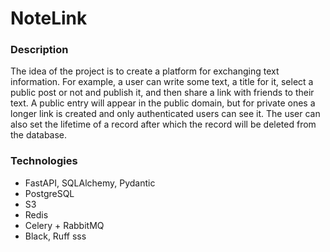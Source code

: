 # NoteLink
### Description
The idea of ​​the project is to create a platform for exchanging text information. For example, a user can write some text, a title for it, select a public post or not and publish it, and then share a link with friends to their text. A public entry will appear in the public domain, but for private ones a longer link is created and only authenticated users can see it.
The user can also set the lifetime of a record after which the record will be deleted from the database.

### Technologies
- FastAPI, SQLAlchemy, Pydantic
- PostgreSQL
- S3
- Redis
- Celery + RabbitMQ
- Black, Ruff
sss
